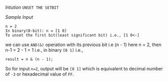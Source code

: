 *Intution*
```UNSET THE SETBIT```


*Sample Input*
```case1: 
n = 2
In binary(8-bit): n = [1 0] 
To unset the first bit(least significant bit) i.e., [1 0<-]
```
we can use ``AND(&)`` operation with its previous bit i.e (n - 1)
here n = 2, then n-1 = 2 - 1 = 1 i.e., in binary ```[0 1]```
i.e., 
```
result = n & (n - 1);
```
So for input `n=2`, output will be `[0 1]` which is equivalent to decimal number of `-3` or hexadecimal value of `FF`.
